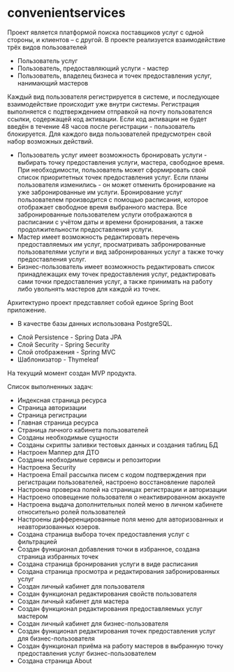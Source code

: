 # convenientservices
Проект является платформой поиска поставщиков услуг с одной стороны, и клиентов – с другой.
В проекте реализуется взаимодействие трёх видов пользователей
* Пользователь услуг
* Пользователь, предоставляющий услуги - мастер
* Пользователь, владелец бизнеса и точек предоставления услуг, нанимающий мастеров

Каждый вид пользователя регистрируется в системе, и последующее взаимодействие происходит уже внутри системы. Регистрация выполняется с подтверждением отправкой на почту пользователся ссылки, содержащей код активации. Если код активации не будет введён в течение 48 часов после регистрации - пользователь блокируется.
Для каждого вида пользователей предусмотрен свой набор возможных действий.
- Пользователь услуг имеет возможность бронировать услуги - выбирать точку предоставления услуги, мастера, свободное время. При необходимости, пользователь может сформировать свой список приоритетных точек предоставления услуг. Если планы пользователя изменились - он может отменить бронирование на уже забронированные им услуги. Бронирование услуг пользователем производится с помощью расписания, которое отображает свободное время выбранного мастера. Все забронированные пользователем услуги отображаются в расписании с учётом даты и времени бронирования, а также продолжительности предоставления услуги.
- Мастер имеет возможность редактировать перечень предоставляемых им услуг, просматривать забронированные пользователями услуги и вид забронированных услуг а также точку предоставления услуг.
- Бизнес-пользователь имеет возможность редактировать список принадлежащих ему точек предоставления услуг, редактировать сами точки предоставления услуг, а также принимать на работу либо увольнять мастеров для каждой из точек.

Архитектурно проект представляет собой единое Spring Boot приложение.
- В качестве базы данных использована PostgreSQL.
* Слой Persistence - Spring Data JPA
* Слой Security - Spring Security
* Слой отображения - Spring MVC
* Шаблонизатор - Thymeleaf

На текущий момент создан MVP продукта.

Список выполненных задач:
* Индексная страница ресурса
* Страница авторизации
* Страница регистрации
* Главная страница ресурса
* Страница личного кабинета пользователей
* Созданы необходимые сущности
* Созданы скрипты заливки тестовых данных и создания таблиц БД
* Настроен Маппер для ДТО
* Созданы необходимые сервисы и репозитории
* Настроена Security
* Настроена Email рассылка писем с кодом подтверждения при регистрации пользователей, настроено восстановление паролей
* Настроена проверка полей на страницах регистрации и авторизации
* Настроено оповещение пользователя о неактивированном аккаунте
* Настроена выдача дополнительных полей меню в личном кабинете относительно ролей пользователей
* Настроены дифференцированные поля меню для авторизованных и неавторизованных юзеров.
* Создана страница выбора точек предоставления услуг с фильтрацией
* Создан функционал добавления точки в избранное, создана страница избранных точек
* Создана страница бронирования услуги в виде расписания
* Создана страница просмотра и редактирования забронированных услуг
* Создан личный кабинет для пользователя
* Создан функционал редактирования свойств пользователя
* Создан личный кабинет для мастера
* Создан функционал редактирования предоставляемых услуг мастером
* Создан личный кабинет для бизнес-пользователя
* Создан функционал редактирования точек предоставления услуг для бизнес-пользователя
* Создан функционал приёма на работу мастеров в выбранную точку предоставления услуг бизнес-пользователем
* Создана страница About


